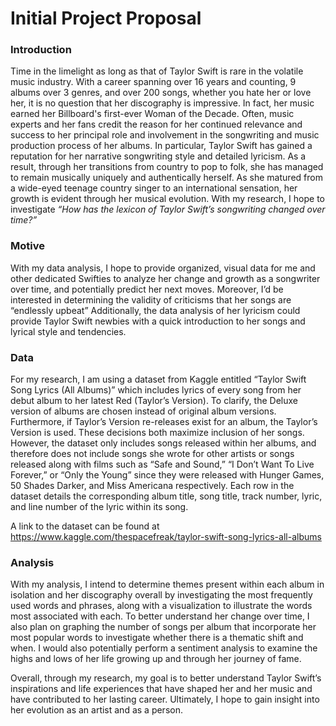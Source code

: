 # Initial Project Proposal

### Introduction
Time in the limelight as long as that of Taylor Swift is rare in the volatile music industry. With a career spanning over 16 years and counting, 9 albums over 3 genres, and over 200 songs, whether you hate her or love her, it is no question that her discography is impressive. In fact, her music earned her Billboard's first-ever Woman of the Decade. Often, music experts and her fans credit the reason for her continued relevance and success to her principal role and involvement in the songwriting and music production process of her albums. In particular, Taylor Swift has gained a reputation for her narrative songwriting style and detailed lyricism. As a result, through her transitions from country to pop to folk, she has managed to remain musically uniquely and authentically herself. As she matured from a wide-eyed teenage country singer to an international sensation, her growth is evident through her musical evolution. With my research, I hope to investigate *“How has the lexicon of Taylor Swift’s songwriting changed over time?”*

 
### Motive 
With my data analysis, I hope to provide organized, visual data for me and other dedicated Swifties to analyze her change and growth as a songwriter over time, and potentially predict her next moves.  Moreover, I’d be interested in determining the validity of criticisms that her songs are “endlessly upbeat” Additionally, the data analysis of her lyricism could provide Taylor Swift newbies with a quick introduction to her songs and lyrical style and tendencies.  


### Data
For my research, I am using a dataset from Kaggle entitled “Taylor Swift Song Lyrics (All Albums)” which includes lyrics of every song from her debut album to her latest Red (Taylor’s Version). To clarify, the Deluxe version of albums are chosen instead of original album versions. Furthermore, if Taylor’s Version re-releases exist for an album, the Taylor’s Version is used. These decisions both maximize inclusion of her songs. However, the dataset only includes songs released within her albums, and therefore does not include songs she wrote for other artists or songs released along with films such as “Safe and Sound,” “I Don’t Want To Live Forever,” or “Only the Young” since they were released with Hunger Games, 50 Shades Darker, and Miss Americana respectively. Each row in the dataset details the corresponding album title, song title, track number, lyric, and line number of the lyric within its song.

A link to the dataset can be found at https://www.kaggle.com/thespacefreak/taylor-swift-song-lyrics-all-albums  


### Analysis
With my analysis, I intend to determine themes present within each album in isolation and her discography overall by investigating the most frequently used words and phrases, along with a visualization to illustrate the words most associated with each. To better understand her change over time, I also plan on graphing the number of songs per album that incorporate her most popular words to investigate whether there is a thematic shift and when. I would also potentially perform a sentiment analysis to examine the highs and lows of her life growing up and through her journey of fame.   

Overall, through my research, my goal is to better understand Taylor Swift’s inspirations and life experiences that have shaped her and her music and have contributed to her lasting career. Ultimately, I hope to gain insight into her evolution as an artist and as a person. 
